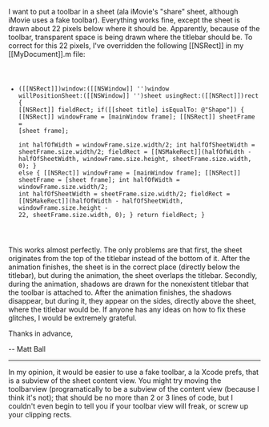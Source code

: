 I want to put a toolbar in a sheet (ala iMovie's "share" sheet, 
although iMovie uses a fake toolbar). Everything works fine, except the 
sheet is drawn about 22 pixels below where it should be. Apparently, 
because of the toolbar, transparent space is being drawn where the 
titlebar should be. To correct for this 22 pixels, I've overridden the following [[NSRect]] in my [[MyDocument]].m file:
<code>
- ([[NSRect]])window:([[NSWindow]] '')window willPositionSheet:([[NSWindow]] '')sheet usingRect:([[NSRect]])rect {
	[[NSRect]] fieldRect;
	if([[sheet title] isEqualTo: @"Shape"])
	{
		[[NSRect]] windowFrame  = [mainWindow frame];
		[[NSRect]] sheetFrame   = [sheet frame];	
		int halfOfWidth = windowFrame.size.width/2;
		int halfOfSheetWidth = sheetFrame.size.width/2;
		fieldRect = [[NSMakeRect]](halfOfWidth - halfOfSheetWidth,
                        windowFrame.size.height, sheetFrame.size.width, 0);
	}
	else
	{
		[[NSRect]] windowFrame  = [mainWindow frame];
		[[NSRect]] sheetFrame   = [sheet frame];
		int halfOfWidth = windowFrame.size.width/2;
		int halfOfSheetWidth = sheetFrame.size.width/2;
		fieldRect = [[NSMakeRect]](halfOfWidth - halfOfSheetWidth,
                      windowFrame.size.height - 22, sheetFrame.size.width, 0);
	}
	return fieldRect;
}
</code>

This works almost perfectly. The only problems are that first, the sheet originates from the top of the titlebar instead of the bottom of it. After the animation finishes, the sheet is in the correct place (directly below the titlebar), but during the animation, the sheet overlaps the titlebar. Secondly, during the animation, shadows are drawn for the nonexistent titlebar that the toolbar is attached to. After the animation finishes, the shadows disappear, but during it, they appear on the sides, directly above the sheet, where the titlebar would be. If anyone has any ideas on how to fix these glitches, I would be extremely grateful.

Thanks in advance,

-- Matt Ball

----
In my opinion, it would be easier to use a fake toolbar, a la Xcode prefs, that is a subview of the sheet content view.  You might try moving the toolbarview (programatically to be a subview of the content view (because I think it's not); that should be no more than 2 or 3 lines of code, but I couldn't even begin to tell you if your toolbar view will freak, or screw up your clipping rects.
